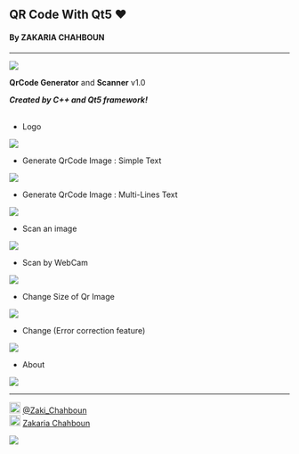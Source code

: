 ## QR Code With Qt5 ♥
#### By ZAKARIA CHAHBOUN

-------------------------------

<img src='https://raw.githubusercontent.com/zakaria-chahboun/ZakiQtProjects/master/IMAGE1.png' />

**QrCode Generator** and **Scanner** v1.0

***Created by C++ and Qt5 framework!***
<br>
<br>

- Logo
<img src='https://github.com/zakaria-chahboun/ZakiQtProjects/blob/master/QrCodeTest/QrcodeZakiCorporationLogo.png' />

- Generate QrCode Image : Simple Text
<img src='https://raw.githubusercontent.com/zakaria-chahboun/ZakiQtProjects/master/QrCodeTest/01.PNG' />

- Generate QrCode Image : Multi-Lines Text
<img src='https://raw.githubusercontent.com/zakaria-chahboun/ZakiQtProjects/master/QrCodeTest/02.PNG' />

- Scan an image
<img src='https://raw.githubusercontent.com/zakaria-chahboun/ZakiQtProjects/master/QrCodeTest/03.PNG' />

- Scan by WebCam
<img src='https://raw.githubusercontent.com/zakaria-chahboun/ZakiQtProjects/master/QrCodeTest/04.PNG' />

- Change Size of Qr Image
<img src='https://raw.githubusercontent.com/zakaria-chahboun/ZakiQtProjects/master/QrCodeTest/05.PNG' />

- Change (Error correction feature)
<img src='https://raw.githubusercontent.com/zakaria-chahboun/ZakiQtProjects/master/QrCodeTest/06.PNG' />

- About
<img src='https://raw.githubusercontent.com/zakaria-chahboun/ZakiQtProjects/master/QrCodeTest/07.PNG' />

---------------------------
<img src="https://upload.wikimedia.org/wikipedia/fr/thumb/c/c8/Twitter_Bird.svg/1259px-Twitter_Bird.svg.png" width="20px"> <a href="https://twitter.com/Zaki_Chahboun">@Zaki_Chahboun</a>
<br>
<img src="https://upload.wikimedia.org/wikipedia/commons/thumb/c/c2/F_icon.svg/1024px-F_icon.svg.png" width="20px"> <a href="https://facebook.com/zakaria.chahboun.2018">Zakaria Chahboun</a>

<img src='https://raw.githubusercontent.com/zakaria-chahboun/ZakiQtProjects/master/IMAGE2.png' />
